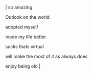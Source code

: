 | so amazing 

Outlook on the world 

adopted myself

made my life better

sucks thats virtual 

will make the most of it as always does

enjoy being old  | 

 